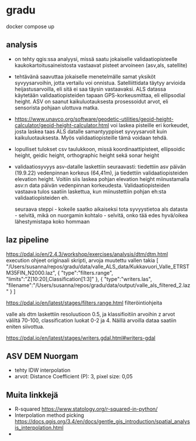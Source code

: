 # gradu
docker compose up

## analysis
- on tehty qgis:ssa analyysi, missä saatu jokaiselle validaatiopisteelle kaukokartoitusaineistosta vastaavat pisteet arvoineen (asv,als, satellite)
- tehtävänä saavuttaa jokaiselle menetelmälle samat yksiköt syvyysarvoihin, jotta vertailu voi onnistua. Satelliittidata täytyy arvioida heijastusarvoilla, eli sitä ei saa täysin vastaavaksi. ALS datassa käytetään validaatiopisteiden tapaan GPS-korkeusmittaa, eli ellipsodial height. ASV on saanut kaikuluotauksesta prosessoidut arvot, eli sensorista pohjaan ulottuva matka. 
- https://www.unavco.org/software/geodetic-utilities/geoid-height-calculator/geoid-height-calculator.html voi laskea pisteille eri korkeudet, josta laskea taas ALS datalle samantyyppiset syvyysarvoit kuin kaikuluotauksesta. Myös validaatiopisteille tämä voidaan tehdä.
- lopulliset tulokset csv taulukkoon, missä koordinaattipisteet, ellipsoidic height, geidic height, orthographic height sekä sonar height

- validaatiosyvyys asv-datalle laskettiin seuraavasti:
  tiedettiin asv päivän (19.9.22) vedenpinnan korkeus (64,41m), ja tiedettiin validaatiopisteiden elevation height. Voitiin siis laskea pohjan elevation height miinustamalla asv:n data päivän vedenpinnan korkeudesta. Validaatiopisteiden vastaava tulos saatiin laskettua, kun miinustettiin pohjan eh:sta validaatiopisteiden eh.

  seuraava steppi - kokeile saatko aikaiseksi tota syvyystietoa als datasta - selvitä, mikä on nuorgamin kohtalo - selvitä, onko tää edes hyvä/oikea lähestymistapa koko hommaan


## laz pipeline
https://pdal.io/en/2.4.3/workshop/exercises/analysis/dtm/dtm.html execution ohjeet
originaali skripti, arvoja muutettu vallen takia
[
    "/Users/susanna/repos/gradu/data/valle_ALS_data/Kukkavuori_Valle_ETRSTM35FIN_N2000.laz",
    {
        "type":"filters.range",
        "limits":"Z[10:20],Classification[1:3]"
    },
    {
        "type":"writers.las",
        "filename":"/Users/susanna/repos/gradu/data/output/valle_als_filtered_2.laz"
    }
]

https://pdal.io/en/latest/stages/filters.range.html filteröintiohjeita


valle als dtm laskettiin resoluutioon 0.5, ja klassifioitiin arvoihin z arvot väliltä 70-100, classification luokat 0-2 ja 4. Näillä arvoilla dataa saatiin eniten siivottua.

https://pdal.io/en/latest/stages/writers.gdal.html#writers-gdal


## ASV DEM Nuorgam
- tehty IDW interpolation
- arvot: Distance Coefficient (P): 3, pixel size: 0,05


## Muita linkkejä
- R-squared https://www.statology.org/r-squared-in-python/
- Interpolation method picking https://docs.qgis.org/3.4/en/docs/gentle_gis_introduction/spatial_analysis_interpolation.html
- 
